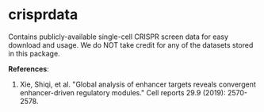 
<!-- README.md is generated from README.Rmd. Please edit that file -->

# crisprdata

Contains publicly-available single-cell CRISPR screen data for easy
download and usage. We do NOT take credit for any of the datasets stored
in this package.

**References**:

1. Xie, Shiqi, et al. "Global analysis of enhancer targets reveals convergent enhancer-driven regulatory modules." Cell reports 29.9 (2019): 2570-2578.
